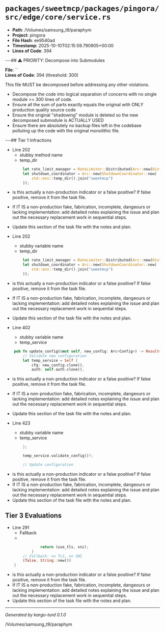 # `packages/sweetmcp/packages/pingora/src/edge/core/service.rs`

- **Path**: /Volumes/samsung_t9/paraphym
- **Project**: pingora
- **File Hash**: ee9540ad  
- **Timestamp**: 2025-10-10T02:15:59.790905+00:00  
- **Lines of Code**: 394

---## ⚠️ PRIORITY: Decompose into Submodules

**File**: ``  
**Lines of Code**: 394 (threshold: 300)

This file MUST be decomposed before addressing any other violations.

- Decompose the code into logical separation of concerns with no single module >= 300 lines of code. 
- Ensure all the sum of parts exactly equals the original with ONLY production quality source code
- Ensure the original "shadowing" module is deleted so the new decomposed submodule is ACTUALLY USED
- Ensure there are absolutely no backup files left in the codebase polluting up the code with the original monolithic file.

---## Tier 1 Infractions 


- Line 202
  - stubby method name
  - temp_dir

```rust
        let rate_limit_manager = RateLimiter::Distributed(Arc::new(DistributedRateLimitManager::new()));
        let shutdown_coordinator = Arc::new(ShutdownCoordinator::new(
            std::env::temp_dir().join("sweetmcp")
        ));

```

- is this actually a non-production indicator or a false positive? If false positive, remove it from the task file.
- If IT IS a non-production fake, fabrication, incomplete, dangeours or lacking implementation: add detailed notes explaining the issue and plan out the necessary replacement work in sequential steps. 
- Update this section of the task file with the notes and plan.


- Line 202
  - stubby variable name
  - temp_dir

```rust
        let rate_limit_manager = RateLimiter::Distributed(Arc::new(DistributedRateLimitManager::new()));
        let shutdown_coordinator = Arc::new(ShutdownCoordinator::new(
            std::env::temp_dir().join("sweetmcp")
        ));

```

- is this actually a non-production indicator or a false positive? If false positive, remove it from the task file.
- If IT IS a non-production fake, fabrication, incomplete, dangeours or lacking implementation: add detailed notes explaining the issue and plan out the necessary replacement work in sequential steps. 
- Update this section of the task file with the notes and plan.


- Line 402
  - stubby variable name
  - temp_service

```rust
    pub fn update_config(&mut self, new_config: Arc<Config>) -> Result<(), EdgeServiceError> {
        // Validate new configuration
        let temp_service = Self {
            cfg: new_config.clone(),
            auth: self.auth.clone(),
```

- is this actually a non-production indicator or a false positive? If false positive, remove it from the task file.
- If IT IS a non-production fake, fabrication, incomplete, dangeours or lacking implementation: add detailed notes explaining the issue and plan out the necessary replacement work in sequential steps. 
- Update this section of the task file with the notes and plan.


- Line 423
  - stubby variable name
  - temp_service

```rust
        };

        temp_service.validate_config()?;

        // Update configuration
```

- is this actually a non-production indicator or a false positive? If false positive, remove it from the task file.
- If IT IS a non-production fake, fabrication, incomplete, dangeours or lacking implementation: add detailed notes explaining the issue and plan out the necessary replacement work in sequential steps. 
- Update this section of the task file with the notes and plan.

## Tier 3 Evaluations


- Line 291
  - Fallback
  - 

```rust
                return (use_tls, sni);
            }
        // Fallback: no TLS, no SNI
        (false, String::new())
    }
```

- is this actually a non-production indicator or a false positive? If false positive, remove it from the task file.
- If IT IS a non-production fake, fabrication, incomplete, dangeours or lacking implementation: add detailed notes explaining the issue and plan out the necessary replacement work in sequential steps. 
- Update this section of the task file with the notes and plan.

---

*Generated by kargo-turd 0.1.0*

/Volumes/samsung_t9/paraphym